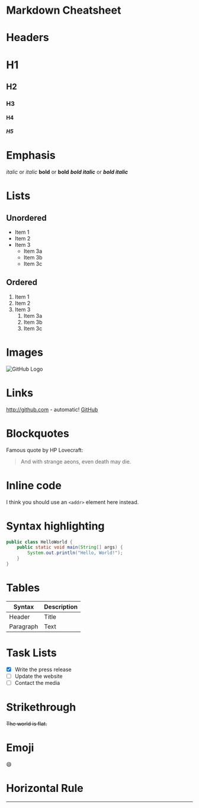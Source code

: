 Markdown Cheatsheet
======================

# Headers

# H1
## H2
### H3
#### H4
##### H5

# Emphasis

*italic* or _italic_
**bold** or __bold__
***bold italic*** or ___bold italic___

# Lists

## Unordered

* Item 1
* Item 2
* Item 3
  * Item 3a
  * Item 3b
  * Item 3c

## Ordered

1. Item 1
2. Item 2
3. Item 3
   1. Item 3a
   2. Item 3b
   3. Item 3c

# Images

![GitHub Logo](/images/logo.png)

# Links

http://github.com - automatic!
[GitHub](http://github.com)

# Blockquotes

Famous quote by HP Lovecraft:

> And with strange aeons,
> even death may die.

# Inline code

I think you should use an
`<addr>` element here instead.

# Syntax highlighting

```java
public class HelloWorld {
    public static void main(String[] args) {
        System.out.println("Hello, World!");
    }
}
```

# Tables

| Syntax | Description |
| ----------- | ----------- |
| Header | Title |
| Paragraph | Text |

# Task Lists

- [x] Write the press release
- [ ] Update the website
- [ ] Contact the media

# Strikethrough

~~The world is flat.~~

# Emoji

:smile:

# Horizontal Rule

---
